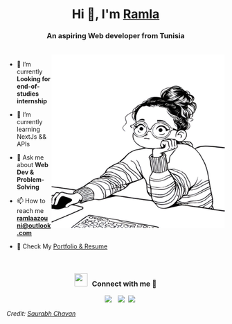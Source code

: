 <h1 align="center">Hi 👋, I'm <a href="https://ramla-azouni-portfolio.vercel.app/" target="blank">
Ramla</a></h1>
<h3 align="center">An aspiring Web developer from Tunisia </h3>

<br/>
<a target="_blank" align="center">
  <img align="right"  height="400" width="400" alt="GIF" src=avatar.png>
</a>

- 🔭 I’m currently <b> Looking for end-of-studies internship </b></a>

- 🌱 I’m currently learning NextJs && APIs

- 💬 Ask me about **Web Dev & Problem-Solving**

- 📫 How to reach me **ramlaazouni@outlook.com**

- 📄 Check My <a href="https://ramla-azouni-portfolio.vercel.app/" target="blank">Portfolio & Resume</a>
<br/>
<h3 align="center" > <img src="https://media.giphy.com/media/iY8CRBdQXODJSCERIr/giphy.gif" width="30" height="30" style="margin-right: 10px;">Connect with me 🤝 </h3>

<p align="center">

 <div align="center"  class="icons-social" style="margin-left: 10px;">
        <a style="margin-left: 10px;"  target="_blank" href="https://www.linkedin.com/in/raamlaa">
			<img src="https://img.icons8.com/doodle/40/000000/linkedin--v2.png"></a>
        <a style="margin-left: 10px;" target="_blank" href="https://github.com/raamlaa">
		<img src="https://img.icons8.com/doodle/40/000000/github--v1.png"></a>
		<a style="margin-left: 5px;" target="_blank" href="https://ramla-azouni-portfolio.vercel.app/">
					<img src="https://img.icons8.com/plasticine/0.5x/resume.png" ></a>
      </div>

</p>



<i> Credit: [Saurabh Chavan](https://github.com/100rabhcsmc) </i> 
